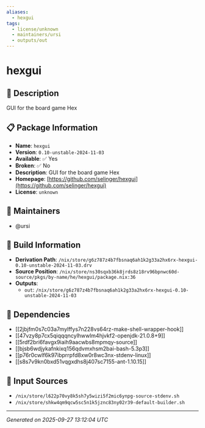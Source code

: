 ```yaml
---
aliases:
  - hexgui
tags:
  - license/unknown
  - maintainers/ursi
  - outputs/out
---
```


# hexgui

## 📝 Description

GUI for the board game Hex

## 📋 Package Information

- **Name**: `hexgui`
- **Version**: `0.10-unstable-2024-11-03`
- **Available**: ✅ Yes
- **Broken**: ✅ No
- **Description**: GUI for the board game Hex
- **Homepage**: [https://github.com/selinger/hexgui](https://github.com/selinger/hexgui)
- **License**: `unknown`
## 👥 Maintainers

- @ursi


## 🔧 Build Information

- **Derivation Path**: `/nix/store/g6z787z4b7fbsnaq6ah1k2g33a2hx6rx-hexgui-0.10-unstable-2024-11-03.drv`
- **Source Position**: `/nix/store/ns30sqxb36k8jrds8z18rv96bpnwc60d-source/pkgs/by-name/he/hexgui/package.nix:36`
- **Outputs**:
  - `out`:  `/nix/store/g6z787z4b7fbsnaq6ah1k2g33a2hx6rx-hexgui-0.10-unstable-2024-11-03`

## 🔗 Dependencies

- [[2jbjfm0s7c03a7mylffys7n228vs64rz-make-shell-wrapper-hook]]
- [[47vzy8p7cx5qiqqqncylhwwlm4hjvkf2-openjdk-21.0.8+9]]
- [[5rdf2bri6favgx9iaih9aacwbs8mpmqy-source]]
- [[bjsb6wdjykafnkixq156qdvmxhsm2bai-bash-5.3p3]]
- [[p76r0cwlf6k97ibprrpfd8xw0r8wc3nx-stdenv-linux]]
- [[s8s7v9kn0bxd51vqgxdhs8j407sc7155-ant-1.10.15]]

## 📁 Input Sources

- `/nix/store/l622p70vy8k5sh7y5wizi5f2mic6ynpg-source-stdenv.sh`
- `/nix/store/shkw4qm9qcw5sc5n1k5jznc83ny02r39-default-builder.sh`

---
*Generated on 2025-09-27 13:12:04 UTC*
